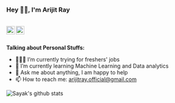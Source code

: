 ### Hey 👋🏽, I'm Arijit Ray

<br/>


<a href="https://twitter.com/the_gotham_guy">
<img align="left" alt="Arijit Ray | Twitter" width="22px" src="https://cdn.jsdelivr.net/npm/simple-icons@v3/icons/twitter.svg" />
</a>
<a href="https://www.linkedin.com/in/arijit-r-71b750a2/">
<img align="left" alt="Arijit Ray | LinkedIn" width="22px" src="https://cdn.jsdelivr.net/npm/simple-icons@v3/icons/linkedin.svg" />
</a>
<br/>
<br/>

**Talking about Personal Stuffs:**

- 👨🏽‍💻 I’m currently trying for freshers' jobs
- 🌱 I’m currently learning Machine Learning and Data analytics
- 💬 Ask me about anything, I am happy to help
- 📫 How to reach me: arijitray.official@gmail.com

![Sayak's github stats](https://github-readme-stats.vercel.app/api?username=ArijitRoy75&show_icons=true&hide_border=true)
